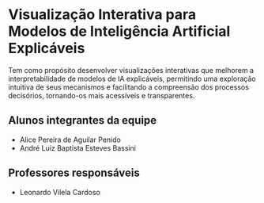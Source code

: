 # Visualização Interativa para Modelos de Inteligência Artificial Explicáveis

Tem como propósito desenvolver visualizações interativas que melhorem a interpretabilidade de modelos de IA explicáveis,
permitindo uma exploração intuitiva de seus mecanismos e facilitando a compreensão dos processos decisórios, tornando-os
mais acessíveis e transparentes.

## Alunos integrantes da equipe

* Alice Pereira de Aguilar Penido
* André Luiz Baptista Esteves Bassini

## Professores responsáveis

* Leonardo Vilela Cardoso
